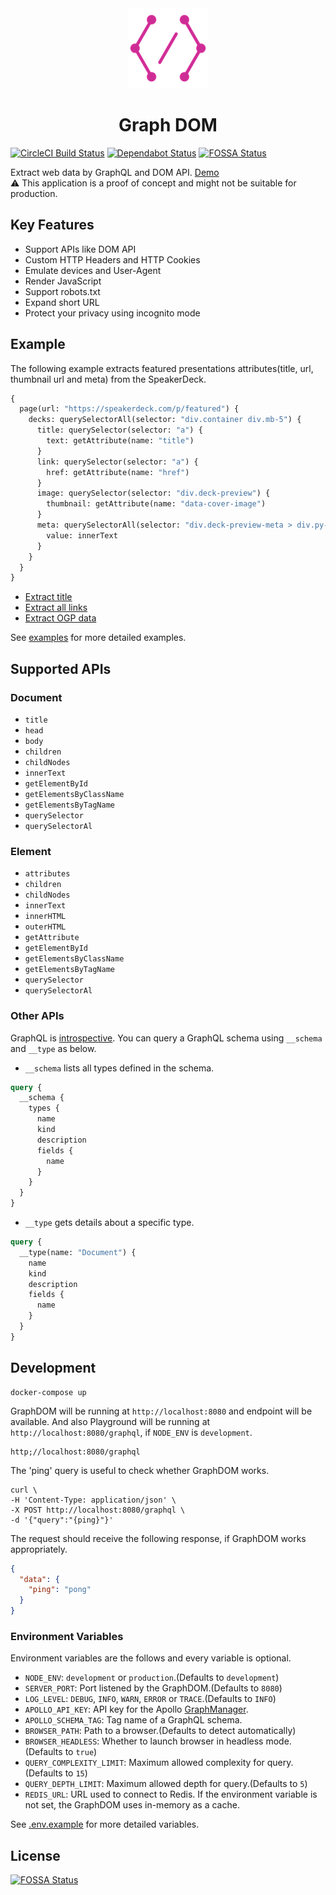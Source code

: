 <div align="center" style="text-align: center;">
<img src="assets/img/logo.png" width="128" alt="GraphDOM">

# Graph DOM
</div>

[![CircleCI Build Status](https://circleci.com/gh/t28hub/graph-dom/tree/master.svg?style=shield&circle-token=af937781f52f3988d85743c0c65dac4602660765)](https://circleci.com/gh/t28hub/graph-dom/tree/master)
[![Dependabot Status](https://api.dependabot.com/badges/status?host=github&repo=t28hub/graph-dom&identifier=202957325)](https://app.dependabot.com/accounts/t28hub/repos/202957325)
[![FOSSA Status](https://app.fossa.com/api/projects/git%2Bgithub.com%2Ft28hub%2Fgraph-dom.svg?type=shield)](https://app.fossa.com/projects/git%2Bgithub.com%2Ft28hub%2Fgraph-dom?ref=badge_shield)

Extract web data by GraphQL and DOM API. [Demo](https://graph-dom.t28.now.sh/)  
:warning: This application is a proof of concept and might not be suitable for production.

## Key Features
* Support APIs like DOM API
* Custom HTTP Headers and HTTP Cookies
* Emulate devices and User-Agent
* Render JavaScript
* Support robots.txt
* Expand short URL
* Protect your privacy using incognito mode

## Example
The following example extracts featured presentations attributes(title, url, thumbnail url and meta) from the SpeakerDeck.
```graphql
{
  page(url: "https://speakerdeck.com/p/featured") {
    decks: querySelectorAll(selector: "div.container div.mb-5") {
      title: querySelector(selector: "a") {
        text: getAttribute(name: "title")
      }
      link: querySelector(selector: "a") {
        href: getAttribute(name: "href")
      }
      image: querySelector(selector: "div.deck-preview") {
        thumbnail: getAttribute(name: "data-cover-image")
      }
      meta: querySelectorAll(selector: "div.deck-preview-meta > div.py-3") {
        value: innerText
      }
    }
  }
}
```
* [Extract title](./examples/titleExtractionQuery.graphql)
* [Extract all links](./examples/linkExtractionQuery.graphql)
* [Extract OGP data](./examples/openGraphProtocolQuery.graphql) 

See [examples](./examples) for more detailed examples.

## Supported APIs
### Document
* `title`
* `head`
* `body`
* `children`
* `childNodes`
* `innerText`
* `getElementById`
* `getElementsByClassName`
* `getElementsByTagName`
* `querySelector`
* `querySelectorAl`

### Element
* `attributes`
* `children`
* `childNodes`
* `innerText`
* `innerHTML`
* `outerHTML`
* `getAttribute`
* `getElementById`
* `getElementsByClassName`
* `getElementsByTagName`
* `querySelector`
* `querySelectorAl`

### Other APIs
GraphQL is [introspective](https://graphql.github.io/learn/introspection/). You can query a GraphQL schema using `__schema` and `__type` as below.
* `__schema` lists all types defined in the schema.
```graphql
query {
  __schema {
    types {
      name
      kind
      description
      fields {
        name
      }
    }
  }
}
```
* `__type` gets details about a specific type.
```graphql
query {
  __type(name: "Document") {
    name
    kind
    description
    fields {
      name
    }
  }
}
```

## Development
```
docker-compose up
```
GraphDOM will be running at `http://localhost:8080` and endpoint will be available.
And also Playground will be running at `http://localhost:8080/graphql`, if `NODE_ENV` is `development`.
```
http;//localhost:8080/graphql
```

The 'ping' query is useful to check whether GraphDOM works.
```
curl \
-H 'Content-Type: application/json' \
-X POST http://localhost:8080/graphql \
-d '{"query":"{ping}"}'
```
The request should receive the following response, if GraphDOM works appropriately.
```json
{
  "data": {
    "ping": "pong"
  }
}
```

### Environment Variables
Environment variables are the follows and every variable is optional.
* `NODE_ENV`: `development` or `production`.(Defaults to `development`)
* `SERVER_PORT`: Port listened by the GraphDOM.(Defaults to `8080`)
* `LOG_LEVEL`: `DEBUG`, `INFO`, `WARN`, `ERROR` or `TRACE`.(Defaults to `INFO`)
* `APOLLO_API_KEY`: API key for the Apollo [GraphManager](https://engine.apollographql.com/).
* `APOLLO_SCHEMA_TAG`: Tag name of a GraphQL schema.
* `BROWSER_PATH`: Path to a browser.(Defaults to detect automatically)
* `BROWSER_HEADLESS`: Whether to launch browser in headless mode.(Defaults to `true`) 
* `QUERY_COMPLEXITY_LIMIT`: Maximum allowed complexity for query.(Defaults to `15`)
* `QUERY_DEPTH_LIMIT`: Maximum allowed depth for query.(Defaults to `5`)
* `REDIS_URL`: URL used to connect to Redis. If the environment variable is not set, the GraphDOM uses in-memory as a cache.

See [.env.example](./.env.example) for more detailed variables.

## License
[![FOSSA Status](https://app.fossa.com/api/projects/git%2Bgithub.com%2Ft28hub%2Fgraph-dom.svg?type=large)](https://app.fossa.com/projects/git%2Bgithub.com%2Ft28hub%2Fgraph-dom?ref=badge_large)
